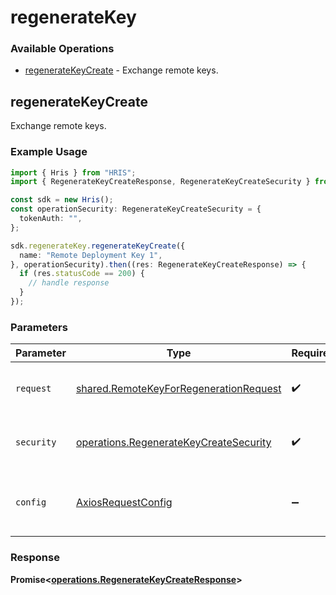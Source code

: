 # regenerateKey

### Available Operations

* [regenerateKeyCreate](#regeneratekeycreate) - Exchange remote keys.

## regenerateKeyCreate

Exchange remote keys.

### Example Usage

```typescript
import { Hris } from "HRIS";
import { RegenerateKeyCreateResponse, RegenerateKeyCreateSecurity } from "HRIS/dist/sdk/models/operations";

const sdk = new Hris();
const operationSecurity: RegenerateKeyCreateSecurity = {
  tokenAuth: "",
};

sdk.regenerateKey.regenerateKeyCreate({
  name: "Remote Deployment Key 1",
}, operationSecurity).then((res: RegenerateKeyCreateResponse) => {
  if (res.statusCode == 200) {
    // handle response
  }
});
```

### Parameters

| Parameter                                                                                        | Type                                                                                             | Required                                                                                         | Description                                                                                      |
| ------------------------------------------------------------------------------------------------ | ------------------------------------------------------------------------------------------------ | ------------------------------------------------------------------------------------------------ | ------------------------------------------------------------------------------------------------ |
| `request`                                                                                        | [shared.RemoteKeyForRegenerationRequest](../../models/shared/remotekeyforregenerationrequest.md) | :heavy_check_mark:                                                                               | The request object to use for the request.                                                       |
| `security`                                                                                       | [operations.RegenerateKeyCreateSecurity](../../models/operations/regeneratekeycreatesecurity.md) | :heavy_check_mark:                                                                               | The security requirements to use for the request.                                                |
| `config`                                                                                         | [AxiosRequestConfig](https://axios-http.com/docs/req_config)                                     | :heavy_minus_sign:                                                                               | Available config options for making requests.                                                    |


### Response

**Promise<[operations.RegenerateKeyCreateResponse](../../models/operations/regeneratekeycreateresponse.md)>**

